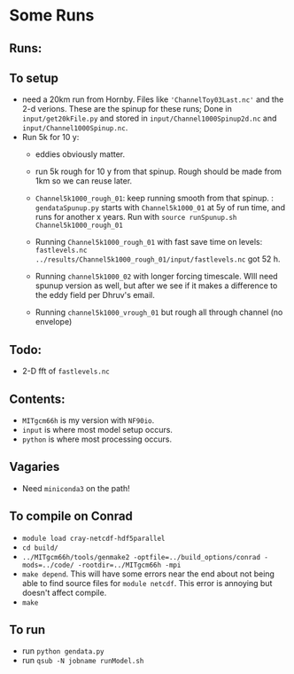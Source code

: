 # Some Runs



## Runs:


## To setup

  - need a 20km run from Hornby.  Files like `'ChannelToy03Last.nc'` and the
  2-d verions.  These are the spinup for these runs;  Done in
  `input/get20kFile.py` and stored in `input/Channel1000Spinup2d.nc`  and `input/Channel1000Spinup.nc`.  
  - Run 5k for 10 y:
    - eddies obviously matter.
    - run 5k rough for 10 y from that spinup.  Rough should be made from 1km so
    we can reuse later.  
    - `Channel5k1000_rough_01`: keep running smooth from that spinup.  : `gendataSpunup.py`  starts with
    `Channel5k1000_01` at 5y of run time, and runs for another x years.  Run
    with `source runSpunup.sh Channel5k1000_rough_01`

    - Running `Channel5k1000_rough_01` with fast save time on levels: `fastlevels.nc`  `../results/Channel5k1000_rough_01/input/fastlevels.nc`
    got 52 h.  

    - Running `channel5k1000_02` with longer forcing timescale.  WIll need spunup version as well, but after we see if it makes a difference to the eddy field per Dhruv's email.  

    - Running `channel5k1000_vrough_01` but rough all through channel (no envelope)

## Todo:

   - 2-D fft of `fastlevels.nc`

## Contents:

  - `MITgcm66h` is my version with `NF90io`.
  - `input` is where most model setup occurs.
  - `python` is where most processing occurs.

## Vagaries

   - Need `miniconda3` on the path!

## To compile on Conrad

  - `module load cray-netcdf-hdf5parallel`
  - `cd build/`
  - `../MITgcm66h/tools/genmake2 -optfile=../build_options/conrad -mods=../code/ -rootdir=../MITgcm66h -mpi`
  - `make depend`.  This will have some errors near the end about not being able to find source files for `module netcdf`.  This error is annoying but doesn't affect compile.
  - `make`

## To run

  - run `python gendata.py`
  - run `qsub -N jobname runModel.sh`
